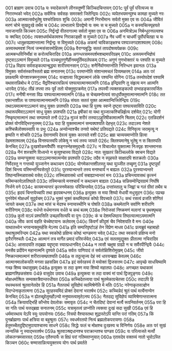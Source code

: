 001	ब्राह्मण उवाच
001a	यः स्यादेकायने लीनस्तूष्णीं किञ्चिदचिन्तयन्
001c	पूर्वं पूर्वं परित्यज्य स निरारम्भको भवेत्
002a	सर्वमित्रः सर्वसहः समरक्तो जितेन्द्रियः
002c	व्यपेतभयमन्युश्च कामहा मुच्यते नरः
003a	आत्मवत्सर्वभूतेषु यश्चरेन्नियतः शुचिः
003c	अमानी निरभीमानः सर्वतो मुक्त एव सः
004a	जीवितं मरणं चोभे सुखदुःखे तथैव च
004c	लाभालाभे प्रियद्वेष्ये यः समः स च मुच्यते
005a	न कस्यचित्स्पृहयते नावजानाति किञ्चन
005c	निर्द्वन्द्वो वीतरागात्मा सर्वतो मुक्त एव सः
006a	अनमित्रोऽथ निर्बन्धुरनपत्यश्च यः क्वचित्
006c	त्यक्तधर्मार्थकामश्च निराकाङ्क्षी स मुच्यते
007a	नैव धर्मी न चाधर्मी पूर्वोपचितहा च यः
007c	धातुक्षयप्रशान्तात्मा निर्द्वन्द्वः स विमुच्यते
008a	अकर्मा चाविकाङ्क्षश्च पश्यञ्जगदशाश्वतम्
008c	अस्वस्थमवशं नित्यं जन्मसंसारमोहितम्
009a	वैराग्यबुद्धिः सततं तापदोषव्यपेक्षकः
009c	आत्मबन्धविनिर्मोक्षं स करोत्यचिरादिव
010a	अगन्धरसमस्पर्शमशब्दमपरिग्रहम्
010c	अरूपमनभिज्ञेयं दृष्ट्वाऽऽत्मानं विमुच्यते
011a	पञ्चभूतगुणैर्हीनममूर्तिमदलेपकम्
011c	अगुणं गुणभोक्तारं यः पश्यति स मुच्यते
012a	विहाय सर्वसङ्कल्पान्बुद्ध्या शारीरमानसान्
012c	शनैर्निर्वाणमाप्नोति निरिन्धन इवानलः
013a	विमुक्तः सर्वसंस्कारैस्ततो ब्रह्म सनातनम्
013c	परमाप्नोति संशान्तमचलं दिव्यमक्षरम्
014a	अतः परं प्रवक्ष्यामि योगशास्त्रमनुत्तमम्
014c	यज्ज्ञात्वा सिद्धमात्मानं लोके पश्यन्ति योगिनः
015a	तस्योपदेशं पश्यामि यथावत्तन्निबोध मे
015c	यैर्द्वारैश्चारयन्नित्यं पश्यत्यात्मानमात्मनि
016a	इन्द्रियाणि तु संहृत्य मन आत्मनि धारयेत्
016c	तीव्रं तप्त्वा तपः पूर्वं ततो योक्तुमुपक्रमेत्
017a	तपस्वी त्यक्तसङ्कल्पो दम्भाहङ्कारवर्जितः
017c	मनीषी मनसा विप्रः पश्यत्यात्मानमात्मनि
018a	स चेच्छक्नोत्ययं साधुर्योक्तुमात्मानमात्मनि
018c	तत एकान्तशीलः स पश्यत्यात्मानमात्मनि
019a	संयतः सततं युक्त आत्मवान्विजितेन्द्रियः
019c	तथाऽयमात्मनाऽऽत्मानं साधु युक्तः प्रपश्यति
020a	यथा हि पुरुषः स्वप्ने दृष्ट्वा पश्यत्यसाविति
020c	तथारूपमिवाऽऽत्मानं साधु युक्तः प्रपश्यति
021a	इषीकां वा यथा मुञ्जात्कश्चिन्निर्हृत्य दर्शयेत्
021c	योगी निष्कृष्टमात्मानं तथा सम्पश्यते तनौ
022a	मुञ्जं शरीरं तस्याऽऽहुरिषीकामात्मनि श्रिताम्
022c	एतन्निदर्शनं प्रोक्तं योगविद्भिरनुत्तमम्
023a	यदा हि युक्तमात्मानं सम्यक्पश्यति देहभृत्
023c	तदाऽस्य नेशते कश्चित्त्रैलोक्यस्यापि यः प्रभुः
024a	अन्योन्याश्चैव तनवो यथेष्टं प्रतिपद्यते
024c	विनिवृत्य जरामृत्यू न हृष्यति न शोचति
025a	देवानामपि देवत्वं युक्तः कारयते वशी
025c	ब्रह्म चाव्ययमाप्नोति हित्वा देहमशाश्वतम्
026a	विनश्यत्स्वपि लोकेषु न भयं तस्य जायते
026c	क्लिश्यमानेषु भूतेषु न स क्लिश्यति केनचित्
027a	दुःखशोकमयैर्घोरैः सङ्गस्नेहसमुद्भवैः
027c	न विचाल्येत युक्तात्मा निःस्पृहः शान्तमानसः
028a	नैनं शस्त्राणि विध्यन्ते न मृत्युश्चास्य विद्यते
028c	नातः सुखतरं किञ्चिल्लोके क्वचन विद्यते
029a	सम्यग्युक्त्वा यदाऽऽत्मानमात्मन्येव प्रपश्यति
029c	तदैव न स्पृहयते साक्षादपि शतक्रतोः
030a	निर्वेदस्तु न गन्तव्यो युञ्जानेन कथञ्चन
030c	योगमेकान्तशीलस्तु यथा युञ्जीत तच्छृणु
031a	दृष्टपूर्वां दिशं चिन्त्य यस्मिन्संनिवसेत्पुरे
031c	पुरस्याभ्यन्तरे तस्य मनश्चार्यं न बाह्यतः
032a	पुरस्याभ्यन्तरे तिष्ठन्यस्मिन्नावसथे वसेत्
032c	तस्मिन्नावसथे धार्यं सबाह्याभ्यन्तरं मनः
033a	प्रचिन्त्यावसथं कृत्स्नं यस्मिन्कायेऽवतिष्ठते
033c	तस्मिन्काये मनश्चार्यं न कथञ्चन बाह्यतः
034a	सन्नियम्येन्द्रियग्रामं निर्घोषे निर्जने वने
034c	कायमभ्यन्तरं कृत्स्नमेकाग्रः परिचिन्तयेत्
035a	दन्तांस्तालु च जिह्वां च गलं ग्रीवां तथैव च
035c	हृदयं चिन्तयेच्चापि तथा हृदयबन्धनम्
036a	इत्युक्तः स मया शिष्यो मेधावी मधुसूदन
036c	पप्रच्छ पुनरेवेमं मोक्षधर्मं सुदुर्वचम्
037a	भुक्तं भुक्तं कथमिदमन्नं कोष्ठे विपच्यते
037c	कथं रसत्वं व्रजति शोणितं जायते कथम्
037e	तथा मांसं च मेदश्च स्नाय्वस्थीनि च पोषति
038a	कथमेतानि सर्वाणि शरीराणि शरीरिणाम्
038c	वर्धन्ते वर्धमानस्य वर्धते च कथं बलम्
038e	निरोजसां निष्क्रमणं मलानां च पृथक्पृथक्
039a	कुतो वाऽयं प्रश्वसिति उच्छ्वसित्यपि वा पुनः
039c	कं च देशमधिष्ठाय तिष्ठत्यात्माऽयमात्मनि
040a	जीवः कायं वहति चेच्चेष्टयानः कलेवरम्
040c	किंवर्णं कीदृशं चैव निवेशयति वै मनः
040e	याथातथ्येन भगवन्वक्तुमर्हसि मेऽनघ
041a	इति सम्परिपृष्टोऽहं तेन विप्रेण माधव
041c	प्रत्यब्रुवं महाबाहो यथाश्रुतमरिन्दम
042a	यथा स्वकोष्ठे प्रक्षिप्य कोष्ठं भाण्डमना भवेत्
042c	तथा स्वकाये प्रक्षिप्य मनो द्वारैरनिश्चलैः
042e	आत्मानं तत्र मार्गेत प्रमादं परिवर्जयेत्
043a	एवं सततमुद्युक्तः प्रीतात्मा नचिरादिव
043c	आसादयति तद्ब्रह्म यद्दृष्ट्वा स्यात्प्रधानवित्
044a	न त्वसौ चक्षुषा ग्राह्यो न च सर्वैरपीन्द्रियैः
044c	मनसैव प्रदीपेन महानात्मनि दृश्यते
045a	सर्वतः पाणिपादं तं सर्वतोक्षिशिरोमुखम्
045c	जीवो निष्क्रान्तमात्मानं शरीरात्सम्प्रपश्यति
046a	स तदुत्सृज्य देहं स्वं धारयन्ब्रह्म केवलम्
046c	आत्मानमालोकयति मनसा प्रहसन्निव
047a	इदं सर्वरहस्यं ते मयोक्तं द्विजसत्तम
047c	आपृच्छे साधयिष्यामि गच्छ शिष्य यथासुखम्
048a	इत्युक्तः स तदा कृष्ण मया शिष्यो महातपाः
048c	अगच्छत यथाकामं ब्राह्मणश्छिन्नसंशयः
049	वासुदेव उवाच
049a	इत्युक्त्वा स तदा वाक्यं मां पार्थ द्विजपुङ्गवः
049c	मोक्षधर्माश्रितः सम्यक्तत्रैवान्तरधीयत
050a	कच्चिदेतत्त्वया पार्थ श्रुतमेकाग्रचेतसा
050c	तदाऽपि हि रथस्थस्त्वं श्रुतवानेतदेव हि
051a	नैतत्पार्थ सुविज्ञेयं व्यामिश्रेणेति मे मतिः
051c	नरेणाकृतसञ्ज्ञेन विदग्धेनाकृतात्मना
052a	सुरहस्यमिदं प्रोक्तं देवानां भरतर्षभ
052c	कच्चिन्नेदं श्रुतं पार्थ मर्त्येनान्येन केनचित्
053a	न ह्येतच्छ्रोतुमर्होऽन्यो मनुष्यस्त्वामृतेऽनघ
053c	नैतदद्य सुविज्ञेयं व्यामिश्रेणान्तरात्मना
054a	क्रियावद्भिर्हि कौन्तेय देवलोकः समावृतः
054c	न चैतदिष्टं देवानां मर्त्यै रूपनिवर्तनम्
055a	परा हि सा गतिः पार्थ यत्तद्ब्रह्म सनातनम्
055c	यत्रामृतत्वं प्राप्नोति त्यक्त्वा दुःखं सदा सुखी
056a	एवं हि धर्ममास्थाय येऽपि स्युः पापयोनयः
056c	स्त्रियो वैश्यास्तथा शूद्रास्तेऽपि यान्ति परां गतिम्
057a	किं पुनर्ब्राह्मणाः पार्थ क्षत्रिया वा बहुश्रुताः
057c	स्वधर्मरतयो नित्यं ब्रह्मलोकपरायणाः
058a	हेतुमच्चैतदुद्दिष्टमुपायाश्चास्य साधने
058c	सिद्धेः फलं च मोक्षश्च दुःखस्य च विनिर्णयः
058e	अतः परं सुखं त्वन्यत्किं नु स्याद्भरतर्षभ
059a	श्रुतवाञ्श्रद्दधानश्च पराक्रान्तश्च पाण्डव
059c	यः परित्यजते मर्त्यो लोकतन्त्रमसारवत्
059e	एतैरुपायैः स क्षिप्रं परां गतिमवाप्नुयात्
060a	एतावदेव वक्तव्यं नातो भूयोऽस्ति किञ्चन
060c	षण्मासान्नित्ययुक्तस्य योगः पार्थ प्रवर्तते

